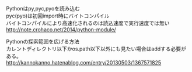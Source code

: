 
Pythonはpy,pyc,pyoを読み込む    
pyc(pyo)は初回import時にバイトコンパイル    
バイトコンパイルにより高速化されるのは読込速度で実行速度では無い    
http://note.crohaco.net/2014/python-module/    

Pythonの探索範囲を広げる方法    
カレントディレクトリ以下かos.path以下以外にも見たい場合はaddする必要がある。    
http://kannokanno.hatenablog.com/entry/20130503/1367571825    


